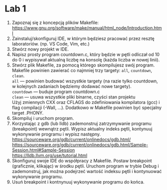 # Lab 1
1. Zapoznaj się z koncepcją plików Makefile: https://www.gnu.org/software/make/manual/html_node/Introduction.html
2. Zainstaluj/skonfiguruj IDE, w którym będziesz pracować przez resztę laboratoriów. (np. VS Code, Vim, etc.)
3. Stwórz nowy projekt w IDE.
4. Napisz prosty program countdown.c, który będzie w pętli odliczał od 10 do 0 i wypisywał aktualną liczbę na konsolę (każda liczba w nowej linii).
5.  Stwórz plik Makefile, za pomocą którego skompilujesz swój program.
Makefile powinien zawierać co najmniej trzy targety: `all`, `countdown`, `clean`. <br>
`all` — powinien budować wszystkie targety (na razie tylko countdown, w kolejnych zadaniach będziemy dodawać nowe targety). <br>
`countdown` — buduje program countdown.c <br>
`clean` — usuwa wszystkie pliki binarne, czyści stan projektu <br>
Użyj zmiennych CXX oraz CFLAGS do zdefiniowania kompilatora (gcc) i flag compilacji (-Wall, ...). 
Dodatkowo w Makefile powinien być specjalny target .PHONY. 
6. Skompiluj i uruchom program. 
7. Korzystając z gdb (lub lldb) zademonstruj zatrzymywanie programu (breakpoint) wewnątrz pętli. Wypisz aktualny indeks pętli, kontynuuj wykonywanie programu i wypisz następny. <br>
https://sourceware.org/gdb/current/onlinedocs/gdb.html/ <br>
https://sourceware.org/gdb/current/onlinedocs/gdb.html/Sample-Session.html#Sample-Session <br>
https://lldb.llvm.org/use/tutorial.html <br>
8. Skonfiguruj swoje IDE do współpracy z Makefile. Postaw breakpoint (graficznie, klikając) w środku pętli. Uruchom program w trybie Debug i zademonstruj, jak można podejrzeć wartość indeksu pętli i kontynuować wykonywanie programu.
9. Usuń breakpoint i kontnynuuj wykonywanie programu do końca.
